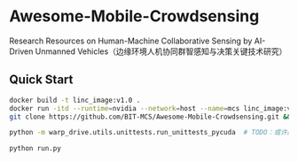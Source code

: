 # Awesome-Mobile-Crowdsensing
Research Resources on Human-Machine Collaborative Sensing by AI-Driven Unmanned Vehicles（边缘环境人机协同群智感知与决策关键技术研究）

## Quick Start
```sh
docker build -t linc_image:v1.0 .
docker run -itd --runtime=nvidia --network=host --name=mcs linc_image:v1.0 /bin/bash
git clone https://github.com/BIT-MCS/Awesome-Mobile-Crowdsensing.git && cd Awesome-Mobile-Crowdsensing && pip install -e .

python -m warp_drive.utils.unittests.run_unittests_pycuda  # TODO：或许应该删掉numba的所有功能，太鸡肋了还有bug，保留是否添加wrapper即可，用来debug？

python run.py
```
